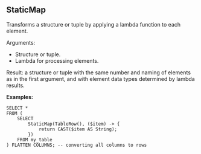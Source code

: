 ## StaticMap

Transforms a structure or tuple by applying a lambda function to each element.

Arguments:

* Structure or tuple.
* Lambda for processing elements.

Result: a structure or tuple with the same number and naming of elements as in the first argument, and with element data types determined by lambda results.

**Examples:**
``` yql
SELECT *
FROM (
    SELECT
        StaticMap(TableRow(), ($item) -> {
            return CAST($item AS String);
        })
    FROM my_table
) FLATTEN COLUMNS; -- converting all columns to rows
```

